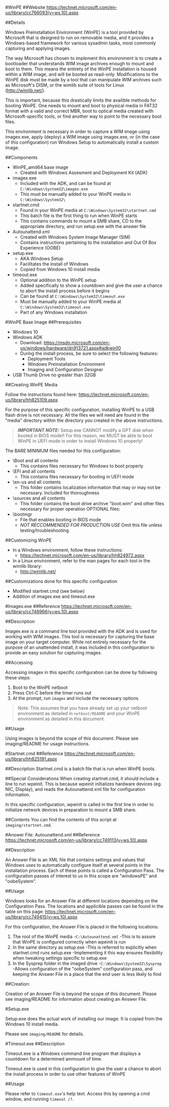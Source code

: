 #WinPE
##Website
https://technet.microsoft.com/en-us/library/cc766093(v=ws.10).aspx


##Details

Windows Preinstallation Environment (WinPE) is a tool provided by Microsoft that is designed to run on removable media, and it provides a Windows-based framework for various sysadmin tasks, most commonly capturing and applying images.

The way Microsoft has chosen to implement this environment is to create a bootloader that understands WIM image archives enough to mount and boot to them. This means the entirety of the WinPE installation is housed within a WIM image, and will be booted as read-only. Modifications to the WinPE disk must be made by a tool that can manipulate WIM archives such as Microsoft's DISM, or the wimlib suite of tools for Linux (http://wimlib.net/).

This is important, because this drastically limits the availible methods for booting WinPE. One needs to mount and boot to physical media in FAT32 format with a valid and correct MBR, boot to optical media created with Microsoft-specific tools, or find another way to point to the necessary boot files.

This environment is necessary in order to capture a WIM image using imagex.exe, apply (deploy) a WIM image using imagex.exe, or (in the case of this configuration) run Windows Setup to automatically install a custom image.

##Components

- WinPE_amd64 base image
	- Created with Windows Assesment and Deployment Kit (ADK)
- imagex.exe
	- Included with the ADK, and can be found at `C:\Windows\System32\imagex.exe`
	- This must be manually added to your WinPE media in `C:\Windows\System32\`
- startnet.cmd
	- Found in your WinPE media at `C:\Windows\System32\startnet.cmd`
	- This batch file is the first thing to run when WinPE starts
	- This contains commands to mount a SMB share, CD to the appropriate directory, and run setup.exe with the answer file
- Autounattend.xml
	- Created with Windows System Image Manager (SIM)
	- Contains instructions pertaining to the installation and Out Of Box Experience (OOBE)
- setup.exe
	- AKA Windows Setup
	- Facilitates the install of Windows
	- Copied from Windows 10 install media
- timeout.exe
	- Optional addition to the WinPE setup
	- Added specifically to show a countdown and give the user a chance to abort the install process before it begins
	- Can be found at `C:\Windows\System32\timeout.exe`
	- Must be manually added to your WinPE media at `C:\Windows\System32\timeout.exe`
	- Part of any Windows installation


#WinPE Base Image
##Prerequisites

- Windows 10 
- Windows ADK
	- Download: https://msdn.microsoft.com/en-us/windows/hardware/dn913721.aspx#adkwin10
	- During the install process, be sure to select the following features:
		- Deployment Tools
		- Windows Preinstallation Environment
		- Imaging and Configuration Designer
- USB Thumb Drive no greater than 32GB



##Creating WinPE Media

Follow the instructions found here:
https://technet.microsoft.com/en-us/library/hh825109.aspx

For the purpose of this specific configuration, installing WinPE to a USB flash drive is not necessary. All the files we will need are found in the "media" directory within the directory you created in the above instructions. 

>***IMPORTANT NOTE:***
>Setup.exe CANNOT modify a GPT disk when booted in BIOS mode!! For this reason, we MUST be able to boot WinPE in UEFI mode in order to install Windows 10 properly!

The BARE MINIMUM files needed for this configuration:
- \Boot and all contents
	- This contains files necessary for Windows to boot properly
- \EFI and all contents
	- This contains files necessary for booting in UEFI mode
- \en-us and all contents
	- This folder contains localization information that may or may not be necessary. Included for thoroughness
- \sources and all contents
	- This folder contains the boot drive archive "boot.wim" and other files necessary for proper operation
OPTIONAL files:
- \bootmgr
	- File that enables booting in BIOS mode
	- *NOT RECCOMMENDED FOR PRODUCTION USE* Omit this file unless testing/troubleshooting

##Customizing WinPE

- In a Windows environment, follow these instructions:
	- https://technet.microsoft.com/en-us/library/hh824972.aspx
- In a Linux environment, refer to the man pages for each tool in the wimlib library:
	- http://wimlib.net/


##Customizations done for this specific configuration
- Modified startnet.cmd (see below)
- Addition of imagex.exe and timeout.exe


#Imagex.exe
##Reference
https://technet.microsoft.com/en-us/library/cc748966(v=ws.10).aspx

##Description

Imagex.exe is a command line tool provided with the ADK and is used for working with WIM images. This tool is necessary for capturing the base image on your target computer. While not entirely necessary for the purpose of an unattended install, it was included in this configuration to provide an easy solution for capturing images.

##Accessing

Accessing imagex in this specific configuration can be done by following these steps:

1. Boot to the WinPE netboot
2. Press Ctrl-C before the timer runs out 
3. At the prompt, run `imagex` and include the necessary options

>Note:
>This assumes that you have already set up your netboot environment as detailed in `netboot/README` and your WinPE environment as detailed in this document.

##Usage

Using imagex is beyond the scope of this document. Please see imaging/README for usage instructions.


#Startnet.cmd
##Reference
https://technet.microsoft.com/en-us/library/hh825191.aspx

##Description
Startnet.cmd is a batch file that is run when WinPE boots.

##Special Considerations
When creating startnet.cmd, it should include a line to run wpeinit. This is because wpeinit initializes hardware devices (eg. NIC, Display), and reads the Autounattend.xml file for configuration information.

In this specific configuration, wpeinit is called in the first line in order to initialize network devices in preparation to mount a SMB share.

##Contents
You can find the contents of this script at `imaging/startnet.cmd`.


#Answer File: Autounattend.xml
##Reference
https://technet.microsoft.com/en-us/library/cc749113(v=ws.10).aspx

##Description

An Answer File is an XML file that contains settings and values that Windows uses to automatically configure itself at several points in the installation process. Each of these points is called a Configuration Pass. The configuration passes of interest to us in this scope are "windowsPE" and "oobeSystem".


##Usage

Windows looks for an Answer File at different locations depending on the Configuration Pass. The locations and applicible passes can be found in the table on this page: https://technet.microsoft.com/en-us/library/cc749415(v=ws.10).aspx

For this configuration, the Answer File is placed in the following locations:

1. The root of the WinPE media
	-`C:\Autounattend.xml`
	-This is to assure that WinPE is configured correctly when wpeinit is run
2. In the same directory as setup.exe
	-This is referred to explicitly when startnet.cmd runs setup.exe 
	-Implementing it this way ensures flexibility when tweaking settings specific to setup.exe
3. In the Sysprep folder in the imaged drive
	-`C:\Windows\System32\Sysprep`
	-Allows configuration of the "oobeSystem" configuration pass, and keeping the Answer File in a place that the end user is less likely to find

##Creation:

Creation of an Answer File is beyond the scope of this document. Please see imaging/README for information about creating an Answer File.


#Setup.exe

Setup.exe does the actual work of installing our image. It is copied from the Windows 10 install media.

Please see `imaging/README` for details.


#Timeout.exe
##Description

Timeout.exe is a Windows command line program that displays a countdown for a determined ammount of time.

Timeout.exe is used in this configuration to give the user a chance to abort the install process in order to use other features of WinPE


##Usage

Please refer to `timeout.exe`'s help text. Access this by opening a cmd window, and running `timeout /?`.

